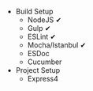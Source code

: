 * Build Setup
  * NodeJS ✔
  * Gulp ✔
  * ESLint ✔
  * Mocha/Istanbul ✔
  * ESDoc
  * Cucumber
* Project Setup
  * Express4

